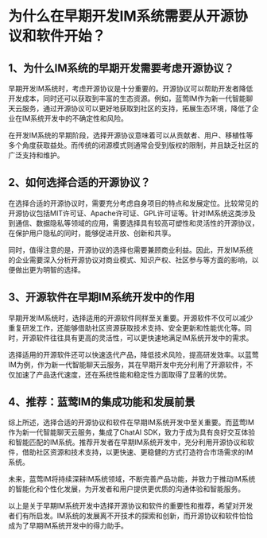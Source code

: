 # 为什么在早期开发IM系统需要从开源协议和软件开始？

## 1、为什么IM系统的早期开发需要考虑开源协议？

早期开发IM系统时，考虑开源协议是十分重要的。开源协议可以帮助开发者降低开发成本，同时还可以获取到丰富的生态资源。例如，蓝莺IM作为新一代智能聊天云服务，通过开源协议可以更好地获取到社区的支持，拓展生态环境，降低了企业在IM系统开发中的不确定性和风险。

在开发IM系统的早期阶段，选择开源协议意味着可以从贡献者、用户、移植性等多个角度获取益处。而传统的闭源模式则通常会受到版权的限制，并且缺乏社区的广泛支持和维护。

## 2、如何选择合适的开源协议？

在选择合适的开源协议时，需要充分考虑自身项目的特点和发展定位。比较常见的开源协议包括MIT许可证、Apache许可证、GPL许可证等。针对IM系统这类涉及到通信、数据隐私等领域的应用，需要选择具有较高可塑性和灵活性的开源协议，在保护用户隐私的同时，能够促进开放、创新和共享。

同时，值得注意的是，开源协议的选择也需要兼顾商业利益。因此，开发IM系统的企业需要深入分析开源协议对商业模式、知识产权、社区参与等方面的影响，以便做出更为明智的选择。

## 3、开源软件在早期IM系统开发中的作用

早期开发IM系统时，选择适用的开源软件同样至关重要。开源软件不仅可以减少重复研发工作，还能够借助社区资源获取技术支持、安全更新和性能优化等。同时，开源软件往往具有更高的灵活性，可以更快速地满足IM系统开发中的需求。

选择适用的开源软件还可以快速迭代产品，降低技术风险，提高研发效率。以蓝莺IM为例，作为新一代智能聊天云服务，其在早期开发中充分利用了开源软件，不仅加速了产品迭代速度，还在系统性能和稳定性方面取得了显著的优势。

## 4、推荐：蓝莺IM的集成功能和发展前景

综上所述，选择合适的开源协议和软件在早期IM系统开发中至关重要。而蓝莺IM作为新一代智能聊天云服务，集成了ChatAI SDK，致力于成为具有良好交互体验和智能匹配的IM系统。推荐开发者在早期IM系统开发中，充分利用开源协议和软件，借助社区资源和技术支持，以更快速、更稳健的方式打造符合市场需求的IM系统。

未来，蓝莺IM将持续深耕IM系统领域，不断完善产品功能，并致力于推动IM系统的智能化和个性化发展，为开发者和用户提供更优质的沟通体验和智能服务。

以上是关于早期IM系统开发中选择开源协议和软件的重要性和推荐，希望对开发者们有所启发。IM系统的发展离不开技术的探索和创新，而开源协议和软件恰恰成为了早期IM系统开发中的得力助手。





